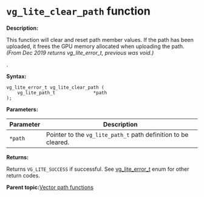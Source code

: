 # `vg_lite_clear_path` function

**Description:**

This function will clear and reset path member values. If the path has been uploaded, it frees the GPU memory allocated when uploading the path. *\(From Dec 2019 returns vg\_lite\_error\_t, previous was void.\)*

.

**Syntax:**

```
vg_lite_error_t vg_lite_clear_path (
    vg_lite_path_t              *path
);

```

**Parameters:**

|Parameter|Description|
|---------|-----------|
|`*path`|Pointer to the `vg_lite_path_t` path definition to be cleared.|

**Returns:**

Returns `VG_LITE_SUCCESS` if successful. See [vg\_lite\_error\_t](vg_lite_error_t_enumeration.md) enum for other return codes.

**Parent topic:**[Vector path functions](../topics/vector_path_functions.md)

